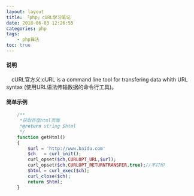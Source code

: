 ```yaml
---
layout: layout
title: 「php」cURL学习笔记
date: 2018-06-03 12:26:55
categories: php
tags: 
    - php算法
toc: true
---
```


#### 说明
&emsp;cURL官方义:cURL is a command line tool for transfering data whith URL syntax (使用URL语法传输数据的命令行工具)。

#### 简单示例
``` php
    /**
     *获取百度html页面
     *@return string $html
     */
    function getHtml()
    {
        $url = 'http://www.baidu.com'
        $ch   = curl_init();
        curl_opset($ch,CURLOPT_URL,$url);
        curl_opset($ch,CURLOPT_RETURNTRANSFER,true);//不打印
        $html = curl_exec($ch);
        curl_close($ch);
        return $html;
    }
    
```
<!--more-->
